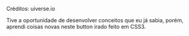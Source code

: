 Créditos: uiverse.io

Tive a oportunidade de desenvolver conceitos que eu já sabia, porém, aprendi coisas novas neste button irado feito em CSS3. 
